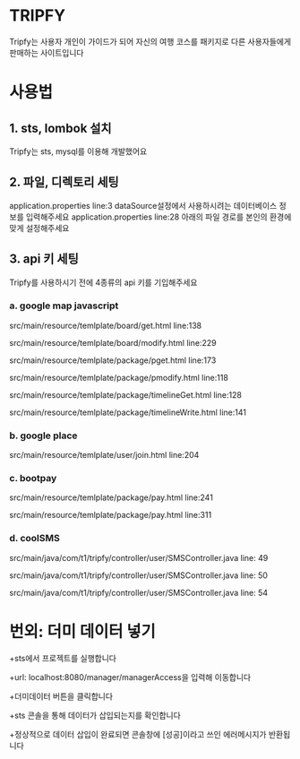 # TRIPFY
Tripfy는 사용자 개인이 가이드가 되어 자신의 여행 코스를 패키지로 다른 사용자들에게 판매하는 사이트입니다
# 사용법
## 1. sts, lombok 설치
Tripfy는 sts, mysql를 이용해 개발했어요

## 2. 파일, 디렉토리 세팅
application.properties line:3 dataSource설정에서 사용하시려는 데이터베이스 정보를 입력해주세요
application.properties line:28 아래의 파일 경로를 본인의 환경에 맞게 설정해주세요

## 3. api 키 세팅
Tripfy를 사용하시기 전에 4종류의 api 키를 기입해주세요

### a. google map javascript
src/main/resource/temlplate/board/get.html line:138

src/main/resource/temlplate/board/modify.html line:229

src/main/resource/temlplate/package/pget.html line:173

src/main/resource/temlplate/package/pmodify.html line:118

src/main/resource/temlplate/package/timelineGet.html line:128

src/main/resource/temlplate/package/timelineWrite.html line:141

### b. google place
src/main/resource/temlplate/user/join.html line:204

### c. bootpay
src/main/resource/temlplate/package/pay.html line:241

src/main/resource/temlplate/package/pay.html line:311

### d. coolSMS
src/main/java/com/t1/tripfy/controller/user/SMSController.java line: 49

src/main/java/com/t1/tripfy/controller/user/SMSController.java line: 50

src/main/java/com/t1/tripfy/controller/user/SMSController.java line: 54

# 번외: 더미 데이터 넣기
+sts에서 프로젝트를 실행합니다

+url: localhost:8080/manager/managerAccess을 입력해 이동합니다

+더미데이터 버튼을 클릭합니다

+sts 콘솔을 통해 데이터가 삽입되는지를 확인합니다

+정상적으로 데이터 삽입이 완료되면 콘솔창에 [성공]이라고 쓰인 에러메시지가 반환됩니다
